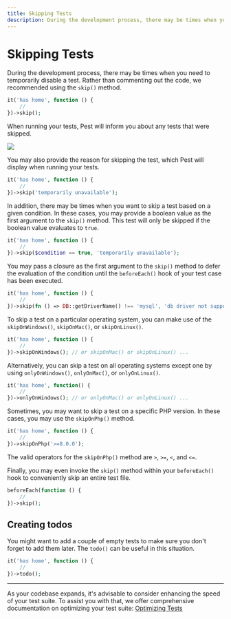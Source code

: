 ```yaml
---
title: Skipping Tests
description: During the development process, there may be times when you need to temporarily disable a test. Rather than commenting out the code, we recommended using the `skip()` method.
---
```


# Skipping Tests

During the development process, there may be times when you need to temporarily disable a test. Rather than commenting out the code, we recommended using the `skip()` method.

```php
it('has home', function () {
    //
})->skip();
```

When running your tests, Pest will inform you about any tests that were skipped.

<div class="code-snippet">
    <img src="/assets/img/skip.webp?1" style="--lines: 2" />
</div>

You may also provide the reason for skipping the test, which Pest will display when running your tests.

```php
it('has home', function () {
    //
})->skip('temporarily unavailable');
```

In addition, there may be times when you want to skip a test based on a given condition. In these cases, you may provide a boolean value as the first argument to the `skip()` method. This test will only be skipped if the boolean value evaluates to `true`.

```php
it('has home', function () {
    //
})->skip($condition == true, 'temporarily unavailable');
```

You may pass a closure as the first argument to the `skip()` method to defer the evaluation of the condition until the `beforeEach()` hook of your test case has been executed.

```php
it('has home', function () {
    //
})->skip(fn () => DB::getDriverName() !== 'mysql', 'db driver not supported');
```

To skip a test on a particular operating system, you can make use of the `skipOnWindows()`, `skipOnMac()`, or `skipOnLinux()`.

```php
it('has home', function () {
    //
})->skipOnWindows(); // or skipOnMac() or skipOnLinux() ...
```

Alternatively, you can skip a test on all operating systems except one by using `onlyOnWindows()`, `onlyOnMac()`, or `onlyOnLinux()`.

```php
it('has home', function() {
    //
})->onlyOnWindows(); // or onlyOnMac() or onlyOnLinux() ...
```

Sometimes, you may want to skip a test on a specific PHP version. In these cases, you may use the `skipOnPhp()` method.

```php
it('has home', function () {
    //
})->skipOnPhp('>=8.0.0');
```

The valid operators for the `skipOnPhp()` method are `>`, `>=`, `<`, and `<=`.

Finally, you may even invoke the `skip()` method within your `beforeEach()` hook to conveniently skip an entire test file.

```php
beforeEach(function () {
    //
})->skip();
```

## Creating todos

You might want to add a couple of empty tests to make sure you don't forget to add them later. The `todo()` can be useful in this situation.

```php
it('has home', function () {
    //
})->todo();
```

---

As your codebase expands, it's advisable to consider enhancing the speed of your test suite. To assist you with that, we offer comprehensive documentation on optimizing your test suite: [Optimizing Tests](/docs/optimizing-tests)
